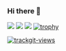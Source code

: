 ### Hi there 👋

![](http://github-profile-summary-cards.vercel.app/api/cards/profile-details?username=mama1928&theme=2077)
![](http://github-profile-summary-cards.vercel.app/api/cards/stats?username=mama1928&theme=2077)
![](http://github-profile-summary-cards.vercel.app/api/cards/productive-time?username=mama1928&theme=2077&utcOffset=8)
[![trophy](https://github-profile-trophy.vercel.app/?username=mama1928&theme=onedark&column=7
)](https://github.com/ryo-ma/github-profile-trophy)




<a href="https://trackgit.com">
<img src="https://us-central1-trackgit-analytics.cloudfunctions.net/token/ping/lh49abx6y7zwj7a8uqcl" alt="trackgit-views" />
</a>
